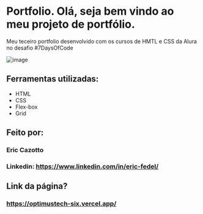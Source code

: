 # Portfolio. Olá, seja bem vindo ao meu projeto de portfólio. 

Meu teceiro portfolio desenvolvido com os cursos de HMTL e CSS da Alura no desafio #7DaysOfCode 

![image](https://user-images.githubusercontent.com/128514701/231030731-5898dadc-a8b4-4fb9-b227-61fd43490db8.png)

## Ferramentas utilizadas:
* HTML
* CSS
* Flex-box
* Grid

## Feito por:
### Eric Cazotto
### Linkedin: https://www.linkedin.com/in/eric-fedel/

## Link da página?
### https://optimustech-six.vercel.app/
